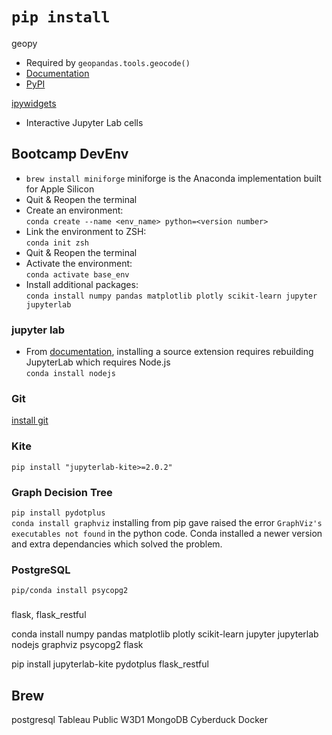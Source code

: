 # `pip install`

geopy
- Required by `geopandas.tools.geocode()`
- [Documentation](https://geopy.readthedocs.io/en/stable/)
- [PyPI](https://pypi.org/project/geopy/)

[ipywidgets](https://ipywidgets.readthedocs.io/en/stable/index.html)
- Interactive Jupyter Lab cells

## Bootcamp DevEnv

- `brew install miniforge` miniforge is the Anaconda implementation built for Apple Silicon  
- Quit & Reopen the terminal
- Create an environment:  
`conda create --name <env_name> python=<version number>`
- Link the environment to ZSH:  
`conda init zsh`
- Quit & Reopen the terminal
- Activate the environment:  
`conda activate base_env`
- Install additional packages:  
`conda install numpy pandas matplotlib plotly scikit-learn jupyter jupyterlab`

### jupyter lab

- From [documentation](https://jupyterlab.readthedocs.io/en/stable/user/extensions.html#), installing a source extension requires rebuilding JupyterLab which requires Node.js  
`conda install nodejs`

### Git

[install git](https://git-scm.com/book/en/v2/Getting-Started-Installing-Git)

### Kite

`pip install "jupyterlab-kite>=2.0.2"`

### Graph Decision Tree

`pip install pydotplus`  
`conda install graphviz` installing from pip gave raised the error `GraphViz's executables not found` in the python code. Conda installed a newer version and extra dependancies which solved the problem.

### PostgreSQL

`pip/conda install psycopg2`

###
flask, flask_restful

conda install numpy pandas matplotlib plotly scikit-learn jupyter jupyterlab nodejs graphviz psycopg2 flask

pip install jupyterlab-kite pydotplus flask_restful

## Brew
postgresql
Tableau Public W3D1
MongoDB
Cyberduck
Docker